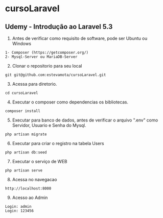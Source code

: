 # cursoLaravel

## Udemy - Introdução ao Laravel 5.3

1) Antes de verificar como requisito de software, pode ser Ubuntu ou Windows
```
1- Composer (https://getcomposer.org/)
2- Mysql-Server ou MariaDB-Server
```

2) Clonar o repositorio para seu local
```
git git@github.com:estevamota/cursoLaravel.git
```

3) Acessa para diretorio.
```
cd cursoLaravel
```

4) Executar o composer como dependencias os bibliotecas.
```
composer install
```

5) Executar para banco de dados, antes de verificar o arquivo ".env" como Servidor, Usuario e Senha do Mysql.
```
php artisan migrate
```

6) Executar para criar o registro na tabela Users
```
php artisan db:seed
```

7) Executar o serviço de WEB
```
php artisan serve
```

8) Acessa no navegacao
```
http://localhost:8000
```

9) Acesso ao Admin
```
Login: admin
Login: 123456
```
